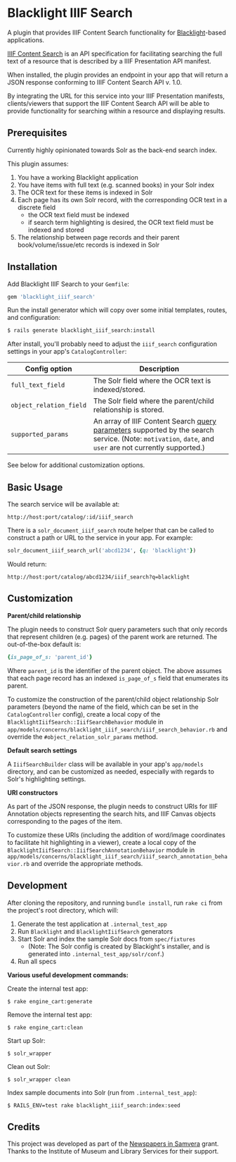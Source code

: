 # Blacklight IIIF Search

A plugin that provides IIIF Content Search functionality for [Blacklight](https://github.com/projectblacklight/blacklight)-based applications.

[IIIF Content Search](http://iiif.io/api/search/1.0) is an API specification for facilitating searching the full text of a resource that is described by a IIIF Presentation API manifest.

When installed, the plugin provides an endpoint in your app that will return a JSON response conforming to IIIF Content Search API v. 1.0.

By integrating the URL for this service into your IIIF Presentation manifests, clients/viewers that support the IIIF Content Search API will be able to provide functionality for searching within a resource and displaying results.

## Prerequisites

Currently highly opinionated towards Solr as the back-end search index.

This plugin assumes:
1. You have a working Blacklight application
2. You have items with full text (e.g. scanned books) in your Solr index
3. The OCR text for these items is indexed in Solr
4. Each page has its own Solr record, with the corresponding OCR text in a discrete field 
    * the OCR text field must be indexed
    * if search term highlighting is desired, the OCR text field must be indexed and stored
5. The relationship between page records and their parent book/volume/issue/etc records is indexed in Solr

## Installation

Add Blacklight IIIF Search to your `Gemfile`:

```ruby
gem 'blacklight_iiif_search'
```

Run the install generator which will copy over some initial templates, routes, and configuration:

```bash
$ rails generate blacklight_iiif_search:install
```

After install, you'll probably need to adjust the `iiif_search` configuration settings in your app's `CatalogController`:

Config option | Description 
------------------------ | -------------------------------------------------------------
`full_text_field`        | The Solr field where the OCR text is indexed/stored.
`object_relation_field`  | The Solr field where the parent/child relationship is stored.
`supported_params`       | An array of IIIF Content Search [query parameters](http://iiif.io/api/search/1.0/#query-parameters) supported by the search service. (Note: `motivation`, `date`, and `user` are not currently supported.)

See below for additional customization options.

## Basic Usage

The search service will be available at:
```
http://host:port/catalog/:id/iiif_search
```
There is a `solr_document_iiif_search` route helper that can be called to construct a path or URL to the service in your app. For example:
```ruby
solr_document_iiif_search_url('abcd1234', {q: 'blacklight'})
```
Would return:
```
http://host:port/catalog/abcd1234/iiif_search?q=blacklight
```

## Customization
**Parent/child relationship**

The plugin needs to construct Solr query parameters such that only records that represent children (e.g. pages) of the parent work are returned. The out-of-the-box default is:
```ruby
{is_page_of_s: 'parent_id'}
```
Where `parent_id` is the identifier of the parent object. The above assumes that each page record has an indexed `is_page_of_s` field that enumerates its parent.
 
To customize the construction of the parent/child object relationship Solr parameters (beyond the name of the field, which can be set in the `CatalogController` config), create a local copy of the `BlacklightIiifSearch::IiifSearchBehavior` module in `app/models/concerns/blacklight_iiif_search/iiif_search_behavior.rb` and override the `#object_relation_solr_params` method.

**Default search settings**

A `IiifSearchBuilder` class will be available in your app's `app/models` directory, and can be customized as needed, especially with regards to Solr's highlighting settings.

**URI constructors**

As part of the JSON response, the plugin needs to construct URIs for IIIF Annotation objects representing the search hits, and IIIF Canvas objects corresponding to the pages of the item. 

To customize these URIs (including the addition of word/image coordinates to facilitate hit highlighting in a viewer), create a local copy of the `BlacklightIiifSearch::IiifSearchAnnotationBehavior` module in `app/models/concerns/blacklight_iiif_search/iiif_search_annotation_behavior.rb` and override the appropriate methods.

## Development

After cloning the repository, and running `bundle install`, run `rake ci` from the project's root directory, which will:
1. Generate the test application at `.internal_test_app`
2. Run `Blacklight` and `BlacklightIiifSearch` generators
3. Start Solr and index the sample Solr docs from `spec/fixtures`
    * (Note: The Solr config is created by Blackight's installer, and is generated into `.internal_test_app/solr/conf`.)
4. Run all specs

**Various useful development commands:**

Create the internal test app:
```
$ rake engine_cart:generate
```
Remove the internal test app:
```
$ rake engine_cart:clean
```
Start up Solr:
```
$ solr_wrapper
```
Clean out Solr:
```
$ solr_wrapper clean
```
Index sample documents into Solr (run from `.internal_test_app`):
```
$ RAILS_ENV=test rake blacklight_iiif_search:index:seed
```

## Credits

This project was developed as part of the [Newspapers in Samvera](https://www.imls.gov/grants/awarded/lg-70-17-0043-17) grant. Thanks to the Institute of Museum and Library Services for their support.